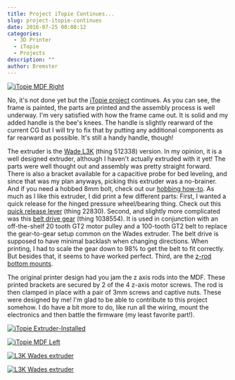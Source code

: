 ```yaml
---
title: Project iTopie Continues...
slug: project-itopie-continues
date: 2016-07-25 00:08:12
categories:
  - 3D Printer
  - iTopie
  - Projects
description: ""
author: Bremster
---
```


[![iTopie MDF Right](/uploads/2016/07/2016-07-23-09.21.03-1-225x300.jpg)](/uploads/2016/07/2016-07-23-09.21.03-1.jpg)

No, it's not done yet but the [iTopie project](/blog/itopieframe/) continues. As you can see, the frame is painted, the parts are printed and the assembly process is well underway. I'm very satisfied with how the frame came out. It is solid and my added handle is the bee's knees. The handle is slightly rearward of the current CG but I will try to fix that by putting any additional components as far rearward as possible. It's still a handy handle, though!

The extruder is the [Wade L3K](https://www.thingiverse.com/thing:512338) (thing 512338) version. In my opinion, it is a well designed extruder, although I haven't actually extruded with it yet! The parts were well thought out and assembly was pretty straight forward. There is also a bracket available for a capacitive probe for bed leveling, and since that was my plan anyways, picking this extruder was a no-brainer. And if you need a hobbed 8mm bolt, check out our [hobbing how-to](/blog/how-to-hob-a-bolt/). As much as I like this extruder, I did print a few different parts: First, I wanted a quick release for the hinged pressure wheel/bearing thing. Check out this [quick release lever](https://www.thingiverse.com/thing:22830) (thing 22830). Second, and slightly more complicated was this [belt drive gear](https://www.thingiverse.com/thing:1038554) (thing 1038554). It is used in conjunction with an off-the-shelf 20 tooth GT2 motor pulley and a 100-tooth GT2 belt to replace the gear-to-gear setup common on the Wades extruder. The belt drive is supposed to have minimal backlash when changing directions. When printing, I had to scale the gear down to 98% to get the belt to fit correctly. But besides that, it seems to have worked perfect. Third, are the [z-rod bottom mounts](https://www.youmagine.com/designs/z-axis-rod-bottom-mounts-for-itopie).

The original printer design had you jam the z axis rods into the MDF. These printed brackets are secured by 2 of the 4 z-axis motor screws. The rod is then clamped in place with a pair of 3mm screws and captive nuts. These were designed by me! I'm glad to be able to contribute to this project somehow. I do have a bit more to do, like run all the wiring, mount the electronics and then battle the firmware (my least favorite part!).

[![iTopie Extruder-Installed](/uploads/2016/07/2016-07-23-09.21.18-1024x768.jpg)](/uploads/2016/07/2016-07-23-09.21.18.jpg)

[![iTopie MDF Left](/uploads/2016/07/2016-07-23-09.21.27-1024x768.jpg)](/uploads/2016/07/2016-07-23-09.21.27.jpg)

[![L3K Wades extruder ](/uploads/2016/04/2016-04-01-16.45.57-768x1024.jpg)](/uploads/2016/04/2016-04-01-16.45.57.jpg)

[![L3K Wades extruder ](/uploads/2016/04/2016-04-01-16.45.38-1024x768.jpg)](/uploads/2016/04/2016-04-01-16.45.38.jpg)
